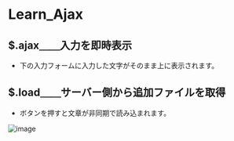 # Learn_Ajax

## $.ajax＿＿入力を即時表示
- 下の入力フォームに入力した文字がそのまま上に表示されます。

## $.load＿＿サーバー側から追加ファイルを取得
- ボタンを押すと文章が非同期で読み込まれます。


![image](https://user-images.githubusercontent.com/47127483/76817887-79950f00-6847-11ea-8e96-0abfc09a277d.png)

